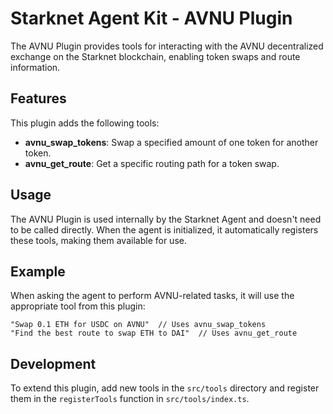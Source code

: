 # Starknet Agent Kit - AVNU Plugin

The AVNU Plugin provides tools for interacting with the AVNU decentralized exchange on the Starknet blockchain, enabling token swaps and route information.

## Features

This plugin adds the following tools:

- **avnu_swap_tokens**: Swap a specified amount of one token for another token.
- **avnu_get_route**: Get a specific routing path for a token swap.

## Usage

The AVNU Plugin is used internally by the Starknet Agent and doesn't need to be called directly. When the agent is initialized, it automatically registers these tools, making them available for use.

## Example

When asking the agent to perform AVNU-related tasks, it will use the appropriate tool from this plugin:

```
"Swap 0.1 ETH for USDC on AVNU"  // Uses avnu_swap_tokens
"Find the best route to swap ETH to DAI"  // Uses avnu_get_route
```

## Development

To extend this plugin, add new tools in the `src/tools` directory and register them in the `registerTools` function in `src/tools/index.ts`. 